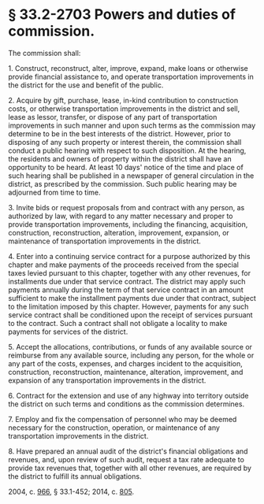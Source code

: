 # § 33.2-2703 Powers and duties of commission.

<p>The commission shall:</p><p>1. Construct, reconstruct, alter, improve, expand, make loans or otherwise provide financial assistance to, and operate transportation improvements in the district for the use and benefit of the public.</p><p>2. Acquire by gift, purchase, lease, in-kind contribution to construction costs, or otherwise transportation improvements in the district and sell, lease as lessor, transfer, or dispose of any part of transportation improvements in such manner and upon such terms as the commission may determine to be in the best interests of the district. However, prior to disposing of any such property or interest therein, the commission shall conduct a public hearing with respect to such disposition. At the hearing, the residents and owners of property within the district shall have an opportunity to be heard. At least 10 days' notice of the time and place of such hearing shall be published in a newspaper of general circulation in the district, as prescribed by the commission. Such public hearing may be adjourned from time to time.</p><p>3. Invite bids or request proposals from and contract with any person, as authorized by law, with regard to any matter necessary and proper to provide transportation improvements, including the financing, acquisition, construction, reconstruction, alteration, improvement, expansion, or maintenance of transportation improvements in the district.</p><p>4. Enter into a continuing service contract for a purpose authorized by this chapter and make payments of the proceeds received from the special taxes levied pursuant to this chapter, together with any other revenues, for installments due under that service contract. The district may apply such payments annually during the term of that service contract in an amount sufficient to make the installment payments due under that contract, subject to the limitation imposed by this chapter. However, payments for any such service contract shall be conditioned upon the receipt of services pursuant to the contract. Such a contract shall not obligate a locality to make payments for services of the district.</p><p>5. Accept the allocations, contributions, or funds of any available source or reimburse from any available source, including any person, for the whole or any part of the costs, expenses, and charges incident to the acquisition, construction, reconstruction, maintenance, alteration, improvement, and expansion of any transportation improvements in the district.</p><p>6. Contract for the extension and use of any highway into territory outside the district on such terms and conditions as the commission determines.</p><p>7. Employ and fix the compensation of personnel who may be deemed necessary for the construction, operation, or maintenance of any transportation improvements in the district.</p><p>8. Have prepared an annual audit of the district's financial obligations and revenues, and, upon review of such audit, request a tax rate adequate to provide tax revenues that, together with all other revenues, are required by the district to fulfill its annual obligations.</p><p>2004, c. <a href='http://lis.virginia.gov/cgi-bin/legp604.exe?041+ful+CHAP0966'>966</a>, § 33.1-452; 2014, c. <a href='http://lis.virginia.gov/cgi-bin/legp604.exe?141+ful+CHAP0805'>805</a>.</p>